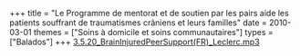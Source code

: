+++
title = "Le Programme de mentorat et de soutien par les pairs aide les patients souffrant de traumatismes crâniens et leurs familles"
date = 2010-03-01
themes = ["Soins à domicile et soins communautaires"]
types = ["Balados"]
+++
[3.5.20\_BrainInjuredPeerSupport(FR)\_Leclerc.mp3](/files/3.5.20_BrainInjuredPeerSupport(FR)_Leclerc.mp3)
